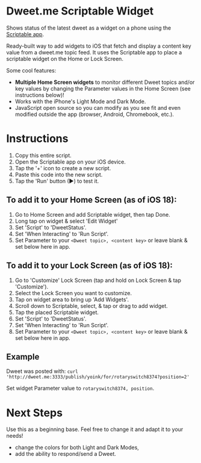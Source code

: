 # Dweet.me Scriptable Widget
Shows status of the latest dweet as a widget on a phone using the [Scriptable app](https://scriptable.app/).

Ready-built way to add widgets to iOS that fetch and display a content key value from a dweet.me topic feed.
It uses the Scriptable app to place a scriptable widget on the Home or Lock Screen.

Some cool features:
- **Multiple Home Screen widgets** to monitor different Dweet topics and/or key values by changing the Parameter values in the Home Screen (see instructions below)!
- Works with the iPhone's Light Mode and Dark Mode.
- JavaScript open source so you can modify as you see fit and even modified outside the app (browser, Android, Chromebook, etc.).

# Instructions
1. Copy this entire script.
2. Open the Scriptable app on your iOS device.
3. Tap the '+' icon to create a new script.
4. Paste this code into the new script.
5. Tap the 'Run' button (▶) to test it.

## To add it to your **Home Screen** (as of iOS 18):
1. Go to Home Screen and add Scriptable widget, then tap Done.
2. Long tap on widget & select 'Edit Widget'
3. Set 'Script' to 'DweetStatus'.
4. Set 'When Interacting' to 'Run Script'.
5. Set Parameter to your `<Dweet topic>, <content key>` or leave blank & set below here in app.

## To add it to your **Lock Screen** (as of iOS 18):
1. Go to 'Customize' Lock Screen (tap and hold on Lock Screen & tap 'Customize').
2. Select the Lock Screen you want to customize.
3. Tap on widget area to bring up 'Add Widgets'.
4. Scroll down to Scriptable, select, & tap or drag to add widget.
5. Tap the placed Scriptable widget.
6. Set 'Script' to 'DweetStatus'.
7. Set 'When Interacting' to 'Run Script'.
8. Set Parameter to your `<Dweet topic>, <content key>` or leave blank & set below here in app.

## Example
Dweet was posted with: `curl 'http://dweet.me:3333/publish/yoink/for/rotaryswitch8374?position=2'`

Set widget Parameter value to `rotaryswitch8374, position`.

# Next Steps
Use this as a beginning base. Feel free to change it and adapt it to your needs!
- change the colors for both Light and Dark Modes,
- add the ability to respond/send a Dweet.
